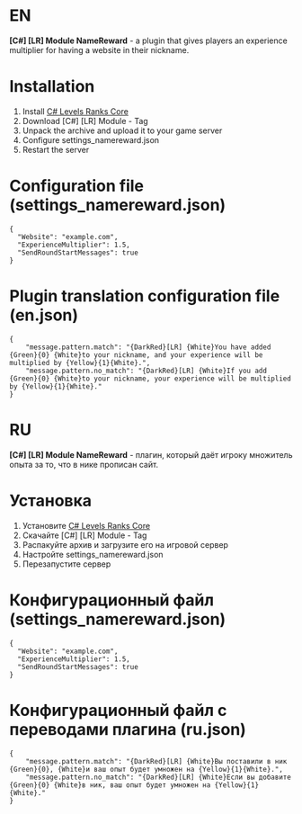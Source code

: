# EN
**[C#] [LR] Module NameReward** - a plugin that gives players an experience multiplier for having a website in their nickname.

# Installation
1. Install [C# Levels Ranks Core](https://github.com/ABKAM2023/CS2-LevelsRanks-Core/tree/v1.0)
2. Download [C#] [LR] Module - Tag
3. Unpack the archive and upload it to your game server
4. Configure settings_namereward.json
5. Restart the server

# Configuration file (settings_namereward.json)
```
{
  "Website": "example.com",
  "ExperienceMultiplier": 1.5,
  "SendRoundStartMessages": true
}
```

# Plugin translation configuration file (en.json)
```
{
    "message.pattern.match": "{DarkRed}[LR] {White}You have added {Green}{0} {White}to your nickname, and your experience will be multiplied by {Yellow}{1}{White}.",
    "message.pattern.no_match": "{DarkRed}[LR] {White}If you add {Green}{0} {White}to your nickname, your experience will be multiplied by {Yellow}{1}{White}."
}
```

# RU
**[C#] [LR] Module NameReward** - плагин, который даёт игроку множитель опыта за то, что в нике прописан сайт.

# Установка
1. Установите [C# Levels Ranks Core](https://github.com/ABKAM2023/CS2-LevelsRanks-Core/tree/v1.0)
2. Скачайте [C#] [LR] Module - Tag
3. Распакуйте архив и загрузите его на игровой сервер
4. Настройте settings_namereward.json
5. Перезапустите сервер

# Конфигурационный файл (settings_namereward.json)
```
{
  "Website": "example.com",
  "ExperienceMultiplier": 1.5,
  "SendRoundStartMessages": true
}
```

# Конфигурационный файл с переводами плагина (ru.json)
```
{
    "message.pattern.match": "{DarkRed}[LR] {White}Вы поставили в ник {Green}{0}, {White}и ваш опыт будет умножен на {Yellow}{1}{White}.",
    "message.pattern.no_match": "{DarkRed}[LR] {White}Если вы добавите {Green}{0} {White}в ник, ваш опыт будет умножен на {Yellow}{1}{White}."
}
```

